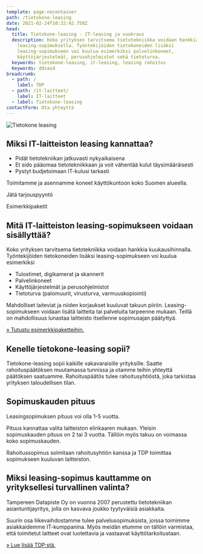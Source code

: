 ```yaml
---
template: page-nocontainer
path: /tietokone-leasing
date: 2021-02-24T10:32:42.758Z
head:
  title: Tietokone-leasing - IT-leasing ja vuokraus
  description: Koko yrityksen tarvitsema tietotekniikka voidaan hankkia
    leasing-sopimuksella. Työntekijöiden tietokoneiden lisäksi
    leasing-sopimukseen voi kuulua esimerkiksi palvelinkoneet,
    käyttöjärjestelmät, perusohjelmistot sekä tietoturva.
  keywords: tietokone-leasing, it-leasing, leasing rahoitus
  Keywords: ddsasd
breadcrumb:
  - path: /
    label: TDP
  - path: /it-laitteet/
    label: IT-laitteet
  - label: Tietokone-leasing
contactForm: Ota yhteyttä
---
```


<HeroBlock bgColor="brand" imageAlign="right">

<div className="HeroBlockImage">

![Tietokone leasing](/assets/tietokone-leasing.png)

</div>

<div className="HeroBlockContent">

## Miksi IT-laitteiston leasing kannattaa?

* Pidät tietotekniikan jatkuvasti nykyaikaisena
* Et sido pääomaa tietotekniikkaan ja voit vähentää kulut täysimääräisesti
* Pystyt budjetoimaan IT-kulusi tarkasti

Toimitamme ja asennamme koneet käyttökuntoon koko Suomen alueella.

<CallToAction bgColor="dark" url="#contact-form" align="left">Jätä tarjouspyyntö</CallToAction>

<CallToAction bgColor="lightest" url="/tietokone-leasing-esimerkkipaketit" align="left">Esimerkkipaketit</CallToAction>

</div>

</HeroBlock>


## Mitä IT-laitteiston leasing-sopimukseen voidaan sisällyttää?

Koko yrityksen tarvitsema tietotekniikka voidaan hankkia kuukausihinnalla. Työntekijöiden tietokoneiden lisäksi leasing-sopimukseen voi kuulua esimerkiksi

* Tulostimet, digikamerat ja skannerit
* Palvelinkoneet
* Käyttöjärjestelmät ja perusohjelmistot
* Tietoturva (palomuurit, virusturva, varmuuskopiointi)

Mahdolliset laiteviat ja niiden korjaukset kuuluvat takuun piiriin. Leasing-sopimukseen voidaan lisätä laitteita tai palveluita tarpeenne mukaan. Teillä on mahdollisuus lunastaa laitteisto itsellenne sopimusajan päätyttyä.

<a href="/tietokone-leasing-esimerkkipaketit">» Tutustu esimerkkipaketteihin.</a>

## Kenelle tietokone-leasing sopii?

Tietokone-leasing sopii kaikille vakavaraisille yrityksille. Saatte rahoituspäätöksen muutamassa tunnissa ja otamme teihin yhteyttä päätöksen saatuamme. Rahoituspäätös tulee rahoitusyhtiöstä, joka tarkistaa yrityksen taloudellisen tilan.

## Sopimuskauden pituus

Leasingsopimuksen pituus voi olla 1-5 vuotta.

Pituus kannattaa valita laitteiston elinkaaren mukaan. Yleisin sopimuskauden pituus on 2 tai 3 vuotta. Tällöin myös takuu on voimassa koko sopimuskauden.

Rahoitussopimus solmitaan rahoitusyhtiön kanssa ja TDP toimittaa sopimukseen kuuluvan laitteiston.

## Miksi leasing-sopimus kauttamme on yrityksellesi turvallinen valinta?

Tampereen Datapiste Oy on vuonna 2007 perustettu tietotekniikan asiantuntijayritys, jolla on kasvava joukko tyytyväisiä asiakkaita. 

Suurin osa liikevaihdostamme tulee palvelusopimuksista, joissa toimimme asiakkaidemme IT-kumppanina. Myös meidän etumme on tällöin varmistaa, että toimitetut laitteet ovat luotettavia ja vastaavat käyttötarkoitustaan. 

<a href="/yhteystiedot">» Lue lisää TDP:stä.</a>